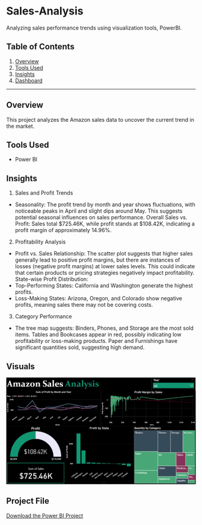 # Sales-Analysis
Analyzing sales performance trends using visualization tools, PowerBI.

## Table of Contents  
1. [Overview](#overview)  
2. [Tools Used](#tools-used)  
3. [Insights](#insights)  
5. [Dashboard](#visuals)  

---

## Overview  
This project analyzes the Amazon sales data to uncover the current trend in the market.  

## Tools Used  
- Power BI

## Insights  
1. Sales and Profit Trends
- Seasonality: The profit trend by month and year shows fluctuations, with noticeable peaks in April and slight dips around May. This suggests potential seasonal influences on sales performance.
Overall Sales vs. Profit: Sales total $725.46K, while profit stands at $108.42K, indicating a profit margin of approximately 14.96%.
2. Profitability Analysis
- Profit vs. Sales Relationship: The scatter plot suggests that higher sales generally lead to positive profit margins, but there are instances of losses (negative profit margins) at lower sales levels. This could indicate that certain products or pricing strategies negatively impact profitability.
State-wise Profit Distribution:
- Top-Performing States: California and Washington generate the highest profits.
- Loss-Making States: Arizona, Oregon, and Colorado show negative profits, meaning sales there may not be covering costs.
3. Category Performance
- The tree map suggests:
Binders, Phones, and Storage are the most sold items.
Tables and Bookcases appear in red, possibly indicating low profitability or loss-making products.
Paper and Furnishings have significant quantities sold, suggesting high demand.

## Visuals  
![Dashboard](https://github.com/AnalystXSol/Sales-Analysis/blob/main/Sales%20Analysis.png)

## Project File  
[Download the Power BI Project](https://github.com/AnalystXSol/Sales-Analysis/blob/main/SALES%20ANALYSIS.pbix) 
   


